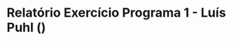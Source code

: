 # Relatório Exercício Programa 1 - Luís Puhl ()

<!-- Identificação do aluno.
Tabela com os tempos de execução, speedup e eficiência.
Gráfico de speedup.
Breve discussão sobre os resultados. -->
## 